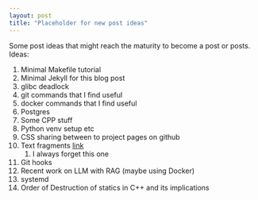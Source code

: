 ```yaml
---
layout: post
title: "Placeholder for new post ideas"
---
```

Some post ideas that might reach the maturity to become a post or posts.
Ideas:
1.  Minimal Makefile tutorial
2.  Minimal Jekyll for this blog post
3.  glibc deadlock
4.  git commands that I find useful
5.  docker commands that I find useful
6.  Postgres
7.  Some CPP stuff
8.  Python venv setup etc
9.  CSS sharing between to project pages on github
10. Text fragments [link](https://developer.mozilla.org/en-US/docs/Web/URI/Fragment/Text_fragments)
    1. I always forget this one
11. Git hooks
12. Recent work on LLM with RAG (maybe using Docker)
13. systemd
14. Order of Destruction of statics in C++ and its implications
